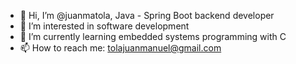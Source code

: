 - 👋 Hi, I’m @juanmatola, Java - Spring Boot backend developer
- 👀 I’m interested in software development
- 🌱 I’m currently learning embedded systems programming with C
- 📫 How to reach me: tolajuanmanuel@gmail.com
